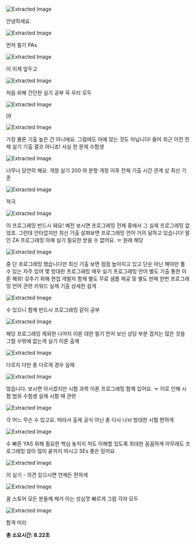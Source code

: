 ![Extracted Image](../output_images/[꿈꾸는라이언]-3-사진/[꿈꾸는라이언]-3-사진_element_1.png)

안녕하세요.


![Extracted Image](../output_images/[꿈꾸는라이언]-3-사진/[꿈꾸는라이언]-3-사진_element_2.png)

먼저 필기 PAs


![Extracted Image](../output_images/[꿈꾸는라이언]-3-사진/[꿈꾸는라이언]-3-사진_element_3.png)

이 이제 앞두고


![Extracted Image](../output_images/[꿈꾸는라이언]-3-사진/[꿈꾸는라이언]-3-사진_element_4.png)

처음 위해 간단한 실기 공부 꼭 우리 모두


![Extracted Image](../output_images/[꿈꾸는라이언]-3-사진/[꿈꾸는라이언]-3-사진_element_5.png)

[9


![Extracted Image](../output_images/[꿈꾸는라이언]-3-사진/[꿈꾸는라이언]-3-사진_element_6.png)

가장 물론 기출 높은 건 아니에요. 그럼에도 아예 않는 것도 아닙니다! 들어 최근 이전 전체 실기 기출 결코 아니죠! 사실 한 문제 수험생


![Extracted Image](../output_images/[꿈꾸는라이언]-3-사진/[꿈꾸는라이언]-3-사진_element_7.png)

너무나 당연히 해요. 개정 실기 200 여 문항 개정 이후 전체 기출 시간 관계 상 최신 기준


![Extracted Image](../output_images/[꿈꾸는라이언]-3-사진/[꿈꾸는라이언]-3-사진_element_8.png)

적극


![Extracted Image](../output_images/[꿈꾸는라이언]-3-사진/[꿈꾸는라이언]-3-사진_element_9.png)

이 프로그래밍 반드시 돼요! 예전 보시면 프로그래밍 전체 중에서 그 실제 프로그래밍 없었죠. 그런데 안타깝지만 최신 기출 살펴보면 프로그래밍 언어 거의 달하고 있습니다! 말인 ZA 프로그래밍 아예 실기 필요한 받을 수 없어요. ㅠ 원래 해당


![Extracted Image](../output_images/[꿈꾸는라이언]-3-사진/[꿈꾸는라이언]-3-사진_element_10.png)

중 단 프로그래밍 했습니다만 최신 기출 보면 점점 높아지고 있고 단순 아닌 해야만 풀 수 있는 자주 있어 몇 방대한 프로그래밍 매우 실기 프로그래밍 언어 별도 기출 통한 이론 해외! 갖추기 위해 현업 개발자 함께 별도 무료 샘플 제공 및 별도 판매 한번 프로그래밍 언어 관련 키워드 실제 기출 상세한 쉽게


![Extracted Image](../output_images/[꿈꾸는라이언]-3-사진/[꿈꾸는라이언]-3-사진_element_11.png)

수 있으니 함께 반드시 프로그래밍 같이 공부


![Extracted Image](../output_images/[꿈꾸는라이언]-3-사진/[꿈꾸는라이언]-3-사진_element_12.png)

해당 프로그래밍 제외한 나머지 이론 대한 필기 먼저 보신 상당 부분 겹치는 많은 것을 그럴 수밖에 없는게 실기 이론 출제


![Extracted Image](../output_images/[꿈꾸는라이언]-3-사진/[꿈꾸는라이언]-3-사진_element_13.png)

다르지 다만 총 다르게 경우 실제


![Extracted Image](../output_images/[꿈꾸는라이언]-3-사진/[꿈꾸는라이언]-3-사진_element_14.png)

않습니다. 보시면 아시겠지만 시험 과목 이론 프로그래밍 함께 있어요. ㅠ 이로 인해 시험 범위 수험생 실제 시험 때 관련


![Extracted Image](../output_images/[꿈꾸는라이언]-3-사진/[꿈꾸는라이언]-3-사진_element_15.png)

각 어느 무슨 수 있고요. 따라서 출제 공식 아닌 총 다시 나뉘 방대한 시험 편하게


![Extracted Image](../output_images/[꿈꾸는라이언]-3-사진/[꿈꾸는라이언]-3-사진_element_16.png)

수 빠른 YAS 위해 필요한 핵심 놓치지 저도 이해할 있도록 최대한 꼼꼼하게 아무래도 프로그래밍 않아 많이 끝까지 마시고 SEs 좋은 믿어요


![Extracted Image](../output_images/[꿈꾸는라이언]-3-사진/[꿈꾸는라이언]-3-사진_element_17.png)

이 실기 - 의견 있으시면 언제든 편하게


![Extracted Image](../output_images/[꿈꾸는라이언]-3-사진/[꿈꾸는라이언]-3-사진_element_18.png)

꿈 스토어 모든 분들께 제가 아는 성심껏 빠르게 그럼 각자 모두


![Extracted Image](../output_images/[꿈꾸는라이언]-3-사진/[꿈꾸는라이언]-3-사진_element_19.png)

합격 미리


**총 소요시간: 8.22초**
